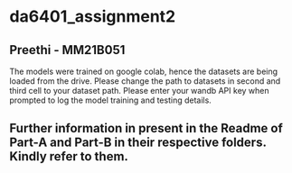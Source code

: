 # da6401_assignment2
## Preethi - MM21B051

The models were trained on google colab, hence the datasets are being loaded from the drive. Please change the path to datasets in second and third cell to your dataset path. Please enter your wandb API key when prompted to log the model training and testing details.

## Further information in present in the Readme of Part-A and Part-B in their respective folders. Kindly refer to them.